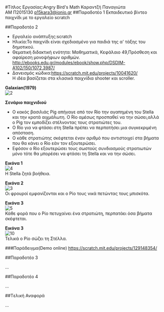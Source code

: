 #Τίτλος Εργασίας:Angry Bird's Math
Καραντζή Παναγιώτα  
ΑΜ Π2015130
p15kara3@ionio.gr
##Παραδοτέο 1
Εκπαιδευτικό βίντεο παιχνίδι με το εργαλείο scratch

##Παραδοτέο 2
* Εργαλείο ανάπτυξης:scratch  
* Ηλικία:Το παιχνίδι είναι σχεδιασμένο για παιδιά της α' τάξης του δημοτικού.  
* Θεματική διδακτική ενότητα: Μαθηματικά, Κεφάλαιο 49,Πρόσθεση και αφαίρεση μονοψήφιων αριθμών.  
http://ebooks.edu.gr/modules/ebook/show.php/DSDIM-A102/150/1072,3987/  
* Δανεισμός κώδικα:https://scratch.mit.edu/projects/10041620/  
Η ιδέα βασίζεται στα κλασικά παιχνίδια shooter και scroller.  
  
**Galaxian(1979)**  
![2](https://cloud.githubusercontent.com/assets/22661913/20023940/dc7ad9b2-a2eb-11e6-93c9-820a915c7aa0.png)   


**Σενάριο παιχνιδιού**  
* Ο κακός βασιλιάς Pig απήγαγε από τον Rio την αγαπημένη του Stella και την κρατά αιχμάλωτη. Ο Rio αμέσως προσπαθεί να την σώσει,αλλά ο Pig τον εμποδίζει στέλνοντας τους στρατιώτες του.  
* Ο Rio για να φτάσει στη Stella πρέπει να περπατήσει μια συγκεκριμένη απόσταση.
* Ο κάθε στρατιώτης σκέφτεται έναν αριθμό που αντιστοιχεί στα βήματα που θα κάνει ο Rio εάν τον εξουτερώσει.  
* Εφόσον ο Rio εξουτερώσει τους σωστούς συνδιασμούς στρατιωτών μόνο τότε θα μπορέσει να φτάσει τη Stella και να την σώσει.  

**Εικόνα 1**  
![4](https://cloud.githubusercontent.com/assets/22661913/20024539/fcff6a14-a2ef-11e6-947e-91caeb059391.png)  
Η Stella ζητά βοήθεια.  

**Εικόνα 2**  
![3](https://cloud.githubusercontent.com/assets/22661913/20024595/4384db86-a2f0-11e6-81fe-f32ea028c871.png)  
Οι φρουροί εμφανίζονται και ο Ρίο τους νικά πετώντας τους μπισκότα.  

**Εικόνα 3**  
![5](https://cloud.githubusercontent.com/assets/22661913/20024694/d2cf3f70-a2f0-11e6-8ffa-d75992a4cf85.png)  
Κάθε φορά που ο Ρίο πετυχαίνει ένα στρατιώτη, περπατάει όσα βήματα σκέφτεται.  

**Εικόνα 3**  
![10](https://cloud.githubusercontent.com/assets/22661913/20024761/3c408144-a2f1-11e6-809d-2db6c9569e0c.png)  
Τελικά ο Ρίο σώζει τη Στέλλα.  

###Παράδειγμα(Demo online)
https://scratch.mit.edu/projects/129148354/



##Παραδοτέο 3

...

##Παραδοτέο 4

...

##Tελική Αναφορά

...
